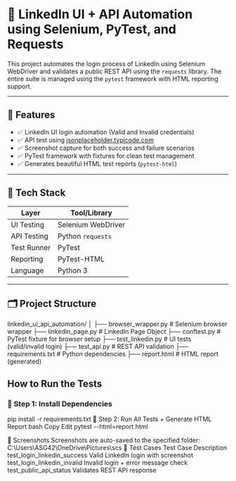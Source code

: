 # 🤖 LinkedIn UI + API Automation using Selenium, PyTest, and Requests

This project automates the login process of LinkedIn using Selenium WebDriver and validates a public REST API using the `requests` library. The entire suite is managed using the `pytest` framework with HTML reporting support.

---

## 📌 Features

- ✅ LinkedIn UI login automation (Valid and Invalid credentials)
- ✅ API test using [jsonplaceholder.typicode.com](https://jsonplaceholder.typicode.com/)
- ✅ Screenshot capture for both success and failure scenarios
- ✅ PyTest framework with fixtures for clean test management
- ✅ Generates beautiful HTML test reports (`pytest-html`)

---

## 🧪 Tech Stack

| Layer       | Tool/Library               |
|-------------|----------------------------|
| UI Testing  | Selenium WebDriver         |
| API Testing | Python `requests`          |
| Test Runner | PyTest                     |
| Reporting   | PyTest-HTML                |
| Language    | Python 3                   |

---

## 🗂 Project Structure

linkedin_ui_api_automation/
│
├── browser_wrapper.py # Selenium browser wrapper
├── linkedin_page.py # LinkedIn Page Object
├── conftest.py # PyTest fixture for browser setup
├── test_linkedin.py # UI tests (valid/invalid login)
├── test_api.py # REST API validation
├── requirements.txt # Python dependencies
├── report.html # HTML report (generated)


## How to Run the Tests

### 🔹 Step 1: Install Dependencies
pip install -r requirements.txt
🔹 Step 2: Run All Tests + Generate HTML Report
bash
Copy
Edit
pytest --html=report.html

📸 Screenshots
Screenshots are auto-saved to the specified folder:
C:\Users\ASG42\OneDrive\Pictures\scs
🎯 Test Cases
Test Case	Description
test_login_linkedin_success	Valid LinkedIn login with screenshot
test_login_linkedin_invalid	Invalid login + error message check
test_public_api_status	Validates REST API response

